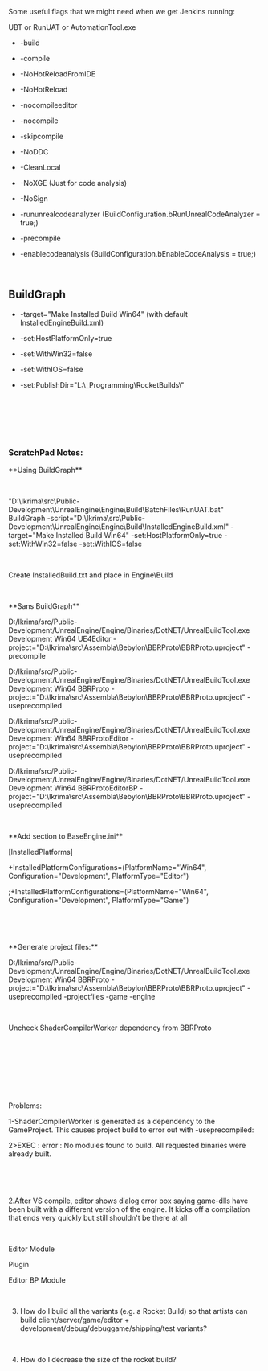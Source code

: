 Some useful flags that we might need when we get Jenkins running:

UBT or RunUAT or AutomationTool.exe

-   -build

-   -compile

-   -NoHotReloadFromIDE

-   -NoHotReload

-   -nocompileeditor

-   -nocompile

-   -skipcompile

-   -NoDDC

-   -CleanLocal

-   -NoXGE (Just for code analysis)

-   -NoSign

-   -rununrealcodeanalyzer (BuildConfiguration.bRunUnrealCodeAnalyzer = true;)

-   -precompile

-   -enablecodeanalysis (BuildConfiguration.bEnableCodeAnalysis = true;)

 

## **BuildGraph**

-   -target="Make Installed Build Win64" (with default InstalledEngineBuild.xml)

-   -set:HostPlatformOnly=true

-   -set:WithWin32=false

-   -set:WithIOS=false

-   -set:PublishDir="L:\\\_Programming\\RocketBuilds\\"

 

 

 

### ScratchPad Notes:

\*\*Using BuildGraph\*\*

 

"D:\\Ikrima\\src\\Public-Development\\UnrealEngine\\Engine\\Build\\BatchFiles\\RunUAT.bat" BuildGraph -script="D:\\Ikrima\\src\\Public-Development\\UnrealEngine\\Engine\\Build\\InstalledEngineBuild.xml" -target="Make Installed Build Win64" -set:HostPlatformOnly=true -set:WithWin32=false -set:WithIOS=false

 

Create InstalledBuild.txt and place in Engine\\Build

 

\*\*Sans BuildGraph\*\*

D:/Ikrima/src/Public-Development/UnrealEngine/Engine/Binaries/DotNET/UnrealBuildTool.exe Development Win64 UE4Editor -project="D:\\Ikrima\\src\\Assembla\\Bebylon\\BBRProto\\BBRProto.uproject" -precompile

D:/Ikrima/src/Public-Development/UnrealEngine/Engine/Binaries/DotNET/UnrealBuildTool.exe Development Win64 BBRProto -project="D:\\Ikrima\\src\\Assembla\\Bebylon\\BBRProto\\BBRProto.uproject" -useprecompiled

D:/Ikrima/src/Public-Development/UnrealEngine/Engine/Binaries/DotNET/UnrealBuildTool.exe Development Win64 BBRProtoEditor -project="D:\\Ikrima\\src\\Assembla\\Bebylon\\BBRProto\\BBRProto.uproject" -useprecompiled

D:/Ikrima/src/Public-Development/UnrealEngine/Engine/Binaries/DotNET/UnrealBuildTool.exe Development Win64 BBRProtoEditorBP -project="D:\\Ikrima\\src\\Assembla\\Bebylon\\BBRProto\\BBRProto.uproject" -useprecompiled

 

\*\*Add section to BaseEngine.ini\*\*

\[InstalledPlatforms\]

+InstalledPlatformConfigurations=(PlatformName="Win64", Configuration="Development", PlatformType="Editor")

;+InstalledPlatformConfigurations=(PlatformName="Win64", Configuration="Development", PlatformType="Game")

 

 

\*\*Generate project files:\*\*

D:/Ikrima/src/Public-Development/UnrealEngine/Engine/Binaries/DotNET/UnrealBuildTool.exe Development Win64 BBRProto -project="D:\\Ikrima\\src\\Assembla\\Bebylon\\BBRProto\\BBRProto.uproject" -useprecompiled -projectfiles -game -engine

 

Uncheck ShaderCompilerWorker dependency from BBRProto

 

 

 

 

Problems:

1-ShaderCompilerWorker is generated as a dependency to the GameProject. This causes project build to error out with -useprecompiled:

2&gt;EXEC : error : No modules found to build. All requested binaries were already built.

 

 

2.After VS compile, editor shows dialog error box saying game-dlls have been built with a different version of the engine. It kicks off a compilation that ends very quickly but still shouldn't be there at all

 

Editor Module

Plugin

Editor BP Module

 

3. How do I build all the variants (e.g. a Rocket Build) so that artists can build client/server/game/editor + development/debug/debuggame/shipping/test variants?

 

4. How do I decrease the size of the rocket build?
